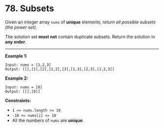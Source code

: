 # 78. Subsets

Given an integer array `nums` of **unique** elements, *return all possible subsets (the power set).*

The solution set **must not** contain duplicate subsets. Return the solution in **any order**.

 
---
**Example 1:**

```
Input: nums = [1,2,3]
Output: [[],[1],[2],[1,2],[3],[1,3],[2,3],[1,2,3]]
```

**Example 2:**

```
Input: nums = [0]
Output: [[],[0]]
```

**Constraints:**

* `1 <= nums.length <= 10`
* `-10 <= nums[i] <= 10`
* All the numbers of `nums` are **unique**.
